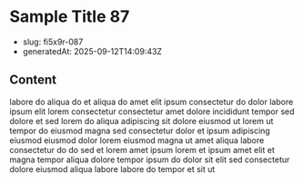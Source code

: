 # Sample Title 87

- slug: fi5x9r-087
- generatedAt: 2025-09-12T14:09:43Z

## Content
labore do aliqua do et aliqua do amet elit ipsum consectetur do dolor labore ipsum elit lorem consectetur consectetur amet dolore incididunt tempor sed dolore et sed lorem do aliqua adipiscing sit dolore eiusmod ut lorem ut tempor do eiusmod magna sed consectetur dolor et ipsum adipiscing eiusmod eiusmod dolor lorem eiusmod magna ut amet aliqua labore consectetur do do sed et lorem amet ipsum lorem et ipsum amet elit et magna tempor aliqua dolore tempor ipsum do dolor sit elit sed consectetur dolore eiusmod aliqua labore labore do tempor et sit ut

